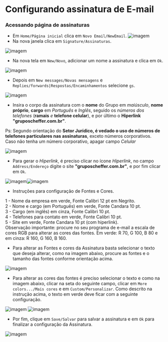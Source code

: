 # **Configurando assinatura de E-mail**

### Acessando página de assinaturas

* Em `Home/Página inicial` clica em `Novo Email/NewEmail`.
![imagem](images/new_email.PNG)
* Na nova janela clica em `Signature/Assinaturas`.

![imagem](images/assinaturas.png)

* Na nova tela em `New/Novo`, adicionar um nome a assinatura e clica em `Ok`.

![imagem](images/nome.png)

* Depois em `New messages/Novas mensagens` e `Replies/forwards|Respostas/Encaminhamentos` selecione `gs`.


![imagem](images/msg.png)

* Insira o corpo da assinatura com o **nome** do Grupo em *maiúsculo*, **nome próprio**, **cargo** em *Português* e *Inglês*, seguido os *números dos telefones* (**ramais** *e* **telefone celular**), e por último o **Hiperlink "gruposcheffer.com.br"**.

Ps: Segundo orientação do **Setor Jurídico, é vedado o uso de números de telefones particulares nas assinaturas**, exceto números corporativos. Caso não tenha um número corporativo, apagar campo *Celular*

![imagem](images/corpo.png)

* Para gerar o *Hiperlink*, é preciso clicar no ícone *Hiperlink*, no campo `Address/Endereço` digite o site **"gruposcheffer.com.br"**, e por fim clicar em `Ok`.

![imagem](images/link.png)![imagem](images/link1.PNG)

* Instruções para configuração de Fontes e Cores.

1 -	Nome da empresa em verde, Fonte Calibri 12 pt em Negrito.  
2 -	Nome e cargo (em Português) em verde, Fonte Candara 10 pt.  
3 -	Cargo (em inglês) em cinza, Fonte Calibri 10 pt.  
4 -	Telefones para contato em verde, Fonte Calibri 10 pt.  
5 -	Site em verde, Fonte Candara 10 pt (com hiperlink).  
Observação importante: procure no seu programa de e-mail a escala de cores RGB para alterar as cores das fontes. Em verde: R 70, G 100, B 80 e em cinza: R 160, G 160, B 160. 

* Para alterar as Fontes e cores da Assinatura basta selecionar o texto que deseja alterar, como na imagem abaixo, procure as fontes e o tamanho das fontes conforme orientação acima.

![imagem](images/fontes.png)

* Para alterar as cores das fontes é preciso selecionar o texto e como na imagem abaixo, clicar na seta do seguinte campo, clicar em `More colors.../Mais cores` e em `Custom/Personalizar`. Como descrito na instrução acima, o texto em verde deve ficar com a seguinte configuração.

![imagem](images/cor1.png)
![imagem](images/cor2.png)

* Por fim, clique em `Save/Salvar` para salvar a assinatura e em `Ok` para finalizar a configuração da Assinatura. 

![imagem](images/fi.png)






